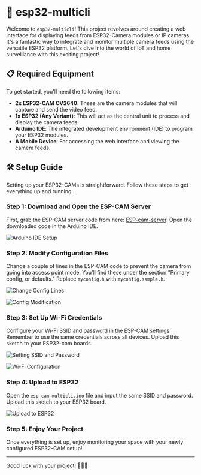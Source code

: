 # 📸 esp32-multicli

Welcome to `esp32-multicli`! This project revolves around creating a web interface for displaying feeds from ESP32-Camera modules or IP cameras. It's a fantastic way to integrate and monitor multiple camera feeds using the versatile ESP32 platform. Let's dive into the world of IoT and home surveillance with this exciting project!

## 📋 Required Equipment

To get started, you'll need the following items:
- **2x ESP32-CAM OV2640**: These are the camera modules that will capture and send the video feed.
- **1x ESP32 (Any Variant)**: This will act as the central unit to process and display the camera feeds.
- **Arduino IDE**: The integrated development environment (IDE) to program your ESP32 modules.
- **A Mobile Device**: For accessing the web interface and viewing the camera feeds.

## 🛠 Setup Guide

Setting up your ESP32-CAMs is straightforward. Follow these steps to get everything up and running:

### Step 1: Download and Open the ESP-CAM Server

First, grab the ESP-CAM server code from here: [ESP-cam-server](https://github.com/easytarget/esp32-cam-webserver). Open the downloaded code in the Arduino IDE.

![Arduino IDE Setup](https://github.com/ConTronTech/esp32-multicli/assets/120324560/137e92e3-dc75-4962-b86c-26420b840db7)

### Step 2: Modify Configuration Files

Change a couple of lines in the ESP-CAM code to prevent the camera from going into access point mode. You'll find these under the section "Primary config, or defaults." Replace `myconfig.h` with `myconfig.sample.h`.

![Change Config Lines](https://github.com/ConTronTech/esp32-multicli/assets/120324560/89a88d7a-cee6-43dd-aca0-3a23db1bd614)

![Config Modification](https://github.com/ConTronTech/esp32-multicli/assets/120324560/06b1d03f-d849-4996-8825-330f8bc1e879)

### Step 3: Set Up Wi-Fi Credentials

Configure your Wi-Fi SSID and password in the ESP-CAM settings. Remember to use the same credentials across all devices. Upload this sketch to your ESP32-cam boards.

![Setting SSID and Password](https://github.com/ConTronTech/esp32-multicli/assets/120324560/4c2ba549-844d-4aaf-abe7-9a851516e751)

![Wi-Fi Configuration](https://github.com/ConTronTech/esp32-multicli/assets/120324560/7b23e964-f546-4883-a7c2-f39f2f336a33)

### Step 4: Upload to ESP32

Open the `esp-cam-multicli.ino` file and input the same SSID and password. Upload this sketch to your ESP32 board.

![Upload to ESP32](https://github.com/ConTronTech/esp32-multicli/assets/120324560/b6264273-260e-4c50-a4db-3c45b4a7b8f5)

### Step 5: Enjoy Your Project

Once everything is set up, enjoy monitoring your space with your newly configured ESP32-CAM setup!

---

Good luck with your project! 🚀👨‍💻
